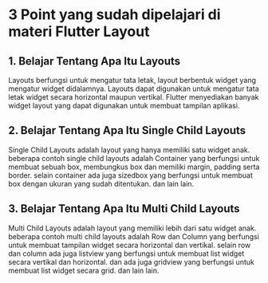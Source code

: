 # 3 Point yang sudah dipelajari di materi Flutter Layout

## 1. Belajar Tentang Apa Itu Layouts
Layouts berfungsi untuk mengatur tata letak, layout berbentuk widget yang mengatur widget didalamnya. Layouts dapat digunakan untuk mengatur tata letak widget secara horizontal maupun vertikal. Flutter menyediakan banyak widget layout yang dapat digunakan untuk membuat tampilan aplikasi.

## 2. Belajar Tentang Apa Itu Single Child Layouts
Single Child Layouts adalah layout yang hanya memiliki satu widget anak. beberapa contoh single child layouts adalah Container yang berfungsi untuk membuat sebuah box, membungkus box dan memiliki margin, padding serta border. selain container ada juga sizedbox yang berfungsi untuk membuat box dengan ukuran yang sudah ditentukan. dan lain lain.

## 3. Belajar Tentang Apa Itu Multi Child Layouts   
Multi Child Layouts adalah layout yang memiliki lebih dari satu widget anak. beberapa contoh multi child layouts adalah Row dan Column yang berfungsi untuk membuat tampilan widget secara horizontal dan vertikal. selain row dan column ada juga listview yang berfungsi untuk membuat list widget secara vertikal dan horizontal. dan ada juga gridview yang berfungsi untuk membuat list widget secara grid. dan lain lain.